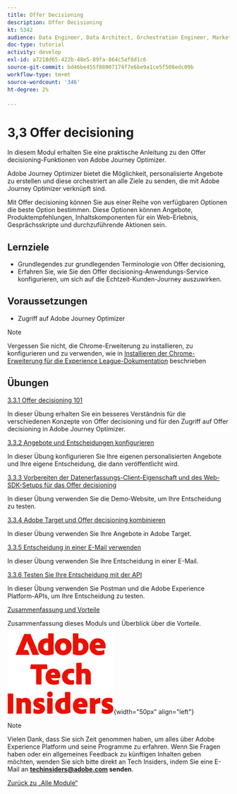 ```yaml
---
title: Offer Decisioning
description: Offer Decisioning
kt: 5342
audience: Data Engineer, Data Architect, Orchestration Engineer, Marketer
doc-type: tutorial
activity: develop
exl-id: a7218d65-422b-48e5-89fa-864c5af8d1c6
source-git-commit: bd46be455f88007174f7e6be9a1ce5f508edc09b
workflow-type: tm+mt
source-wordcount: '346'
ht-degree: 2%

---
```


# 3,3 Offer decisioning

In diesem Modul erhalten Sie eine praktische Anleitung zu den Offer decisioning-Funktionen von Adobe Journey Optimizer.

Adobe Journey Optimizer bietet die Möglichkeit, personalisierte Angebote zu erstellen und diese orchestriert an alle Ziele zu senden, die mit Adobe Journey Optimizer verknüpft sind.

Mit Offer decisioning können Sie aus einer Reihe von verfügbaren Optionen die beste Option bestimmen. Diese Optionen können Angebote, Produktempfehlungen, Inhaltskomponenten für ein Web-Erlebnis, Gesprächsskripte und durchzuführende Aktionen sein.

## Lernziele

- Grundlegendes zur grundlegenden Terminologie von Offer decisioning,
- Erfahren Sie, wie Sie den Offer decisioning-Anwendungs-Service konfigurieren, um sich auf die Echtzeit-Kunden-Journey auszuwirken.

## Voraussetzungen

- Zugriff auf Adobe Journey Optimizer

>[!NOTE]
>
>Vergessen Sie nicht, die Chrome-Erweiterung zu installieren, zu konfigurieren und zu verwenden, wie in [Installieren der Chrome-Erweiterung für die Experience League-Dokumentation](../../gettingstarted/gettingstarted/ex1.md) beschrieben

## Übungen

[3.3.1 Offer decisioning 101](./ex1.md)

In dieser Übung erhalten Sie ein besseres Verständnis für die verschiedenen Konzepte von Offer decisioning und für den Zugriff auf Offer decisioning in Adobe Journey Optimizer.

[3.3.2 Angebote und Entscheidungen konfigurieren](./ex2.md)

In dieser Übung konfigurieren Sie Ihre eigenen personalisierten Angebote und Ihre eigene Entscheidung, die dann veröffentlicht wird.

[3.3.3 Vorbereiten der Datenerfassungs-Client-Eigenschaft und des Web-SDK-Setups für das Offer decisioning](./ex3.md)

In dieser Übung verwenden Sie die Demo-Website, um Ihre Entscheidung zu testen.

[3.3.4 Adobe Target und Offer decisioning kombinieren](./ex4.md)

In dieser Übung verwenden Sie Ihre Angebote in Adobe Target.

[3.3.5 Entscheidung in einer E-Mail verwenden](./ex5.md)

In dieser Übung verwenden Sie Ihre Entscheidung in einer E-Mail.

[3.3.6 Testen Sie Ihre Entscheidung mit der API](./ex6.md)

In dieser Übung verwenden Sie Postman und die Adobe Experience Platform-APIs, um Ihre Entscheidung zu testen.

[Zusammenfassung und Vorteile](./summary.md)

Zusammenfassung dieses Moduls und Überblick über die Vorteile.

![Tech Insiders](./../../../assets/images/techinsiders.png){width="50px" align="left"}

>[!NOTE]
>
>Vielen Dank, dass Sie sich Zeit genommen haben, um alles über Adobe Experience Platform und seine Programme zu erfahren. Wenn Sie Fragen haben oder ein allgemeines Feedback zu künftigen Inhalten geben möchten, wenden Sie sich bitte direkt an Tech Insiders, indem Sie eine E-Mail an **techinsiders@adobe.com senden**.

[Zurück zu „Alle Module“](../../../overview.md)
